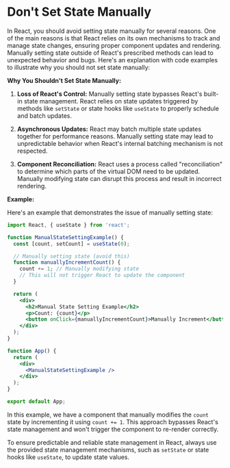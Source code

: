 # Don't Set State Manually

In React, you should avoid setting state manually for several reasons. One of the main reasons is that React relies on its own mechanisms to track and manage state changes, ensuring proper component updates and rendering. Manually setting state outside of React's prescribed methods can lead to unexpected behavior and bugs. Here's an explanation with code examples to illustrate why you should not set state manually:

**Why You Shouldn't Set State Manually:**

1. **Loss of React's Control:** Manually setting state bypasses React's built-in state management. React relies on state updates triggered by methods like `setState` or state hooks like `useState` to properly schedule and batch updates.

2. **Asynchronous Updates:** React may batch multiple state updates together for performance reasons. Manually setting state may lead to unpredictable behavior when React's internal batching mechanism is not respected.

3. **Component Reconciliation:** React uses a process called "reconciliation" to determine which parts of the virtual DOM need to be updated. Manually modifying state can disrupt this process and result in incorrect rendering.

**Example:**

Here's an example that demonstrates the issue of manually setting state:

```jsx
import React, { useState } from 'react';

function ManualStateSettingExample() {
  const [count, setCount] = useState(0);

  // Manually setting state (avoid this)
  function manuallyIncrementCount() {
    count += 1; // Manually modifying state
    // This will not trigger React to update the component
  }

  return (
    <div>
      <h2>Manual State Setting Example</h2>
      <p>Count: {count}</p>
      <button onClick={manuallyIncrementCount}>Manually Increment</button>
    </div>
  );
}

function App() {
  return (
    <div>
      <ManualStateSettingExample />
    </div>
  );
}

export default App;
```

In this example, we have a component that manually modifies the `count` state by incrementing it using `count += 1`. This approach bypasses React's state management and won't trigger the component to re-render correctly.

To ensure predictable and reliable state management in React, always use the provided state management mechanisms, such as `setState` or state hooks like `useState`, to update state values.